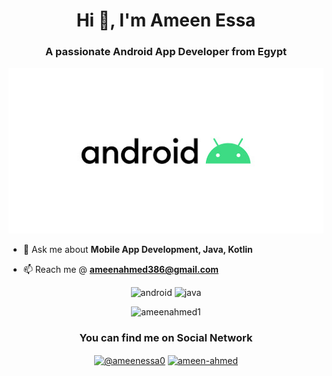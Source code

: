 <h1 align="center">Hi 👋, I'm Ameen Essa</h1>
<h3 align="center">A passionate Android App Developer from Egypt </h3>

<p align="center"> <img src="https://github.com/AmeenAhmed1/AmeenAhmed1/blob/master/unnamed.jpg" alt="img"/> </p>

- 💬 Ask me about **Mobile App Development, Java, Kotlin**

- 📫 Reach me @ **ameenahmed386@gmail.com**

<p align="center"><img src="https://konpa.github.io/devicon/devicon.git/icons/android/android-original-wordmark.svg" alt="android" width="50" height="50"/> <img src="https://konpa.github.io/devicon/devicon.git/icons/java/java-original-wordmark.svg" alt="java" width="50" height="50"/></p><p align="center"> <img src="https://github-readme-stats.vercel.app/api?username=ameenahmed1&show_icons=true" alt="ameenahmed1" /> </p>

<h3 align="center"> You can find me on Social Network </h3>

<p align="center">
<a href="https://twitter.com/@ameenessa0" target="blank"><img align="center" src="https://cdn.jsdelivr.net/npm/simple-icons@3.0.1/icons/twitter.svg" alt="@ameenessa0" height="20" width="20" /></a>
<a href="https://linkedin.com/in/ameen-ahmed" target="blank"><img align="center" src="https://cdn.jsdelivr.net/npm/simple-icons@3.0.1/icons/linkedin.svg" alt="ameen-ahmed" height="20" width="20" /></a>
</p>
